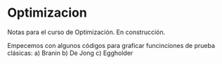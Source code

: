 # Optimizacion
Notas para el curso de Optimización. En construcción.

Empecemos con algunos códigos para graficar funcinciones de prueba clásicas:
a) Branin
b) De Jong
c) Eggholder
